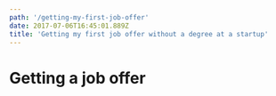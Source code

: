 ```yaml
---
path: '/getting-my-first-job-offer'
date: 2017-07-06T16:45:01.889Z
title: 'Getting my first job offer without a degree at a startup'
---
```


# Getting a job offer